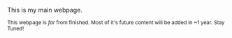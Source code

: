 This is my main webpage.

<sup>This webpage is *far* from finished. Most of it's future content will be added in ~1 year. Stay Tuned!</sup>
